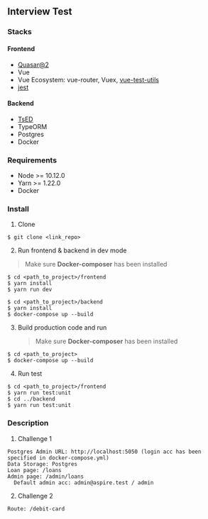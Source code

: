 ## Interview Test

### Stacks

#### Frontend

- [Quasar@2](https://quasar.dev/)
- Vue
- Vue Ecosystem: vue-router, Vuex, [vue-test-utils](https://vue-test-utils.vuejs.org/)
- [jest](https://jestjs.io/en/)

#### Backend

- [TsED](https://tsed.io/)
- TypeORM
- Postgres
- Docker

### Requirements

- Node >= 10.12.0
- Yarn >= 1.22.0
- Docker

### Install

1. Clone

```
$ git clone <link_repo>
```

2. Run frontend & backend in dev mode

> Make sure **Docker-composer** has been installed

```
$ cd <path_to_project>/frontend
$ yarn install
$ yarn run dev
```
```
$ cd <path_to_project>/backend
$ yarn install
$ docker-compose up --build
```

3. Build production code and run

   > Make sure **Docker-composer** has been installed

```
$ cd <path_to_project>
$ docker-compose up --build
```

4. Run test

```
$ cd <path_to_project>/frontend
$ yarn run test:unit
$ cd ../backend
$ yarn run test:unit
```

### Description

1. Challenge 1

```
Postgres Admin URL: http://localhost:5050 (login acc has been specified in docker-compose.yml)
Data Storage: Postgres
Loan page: /loans
Admin page: /admin/loans
  Default admin acc: admin@aspire.test / admin
```

2. Challenge 2

```
Route: /debit-card
```
